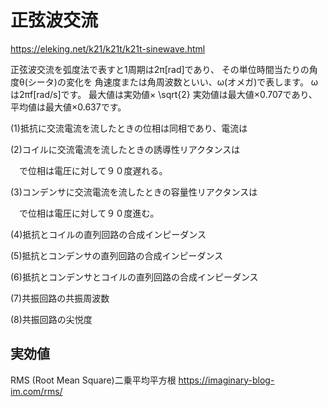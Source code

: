# 正弦波交流

https://eleking.net/k21/k21t/k21t-sinewave.html


正弦波交流を弧度法で表すと1周期は2π[rad]であり、
その単位時間当たりの角度θ(シータ)の変化を
角速度または角周波数といい、ω(オメガ)で表します。
ωは2πf[rad/s]です。
最大値は実効値× \sqrt{2}
実効値は最大値×0.707であり、
平均値は最大値×0.637です。

(1)抵抗に交流電流を流したときの位相は同相であり、電流は


(2)コイルに交流電流を流したときの誘導性リアクタンスは


　で位相は電圧に対して９０度遅れる。

(3)コンデンサに交流電流を流したときの容量性リアクタンスは


　で位相は電圧に対して９０度進む。

(4)抵抗とコイルの直列回路の合成インピーダンス


(5)抵抗とコンデンサの直列回路の合成インピーダンス


(6)抵抗とコンデンサとコイルの直列回路の合成インピーダンス


(7)共振回路の共振周波数


(8)共振回路の尖悦度


## 実効値
RMS (Root Mean Square)二乗平均平方根
https://imaginary-blog-im.com/rms/

